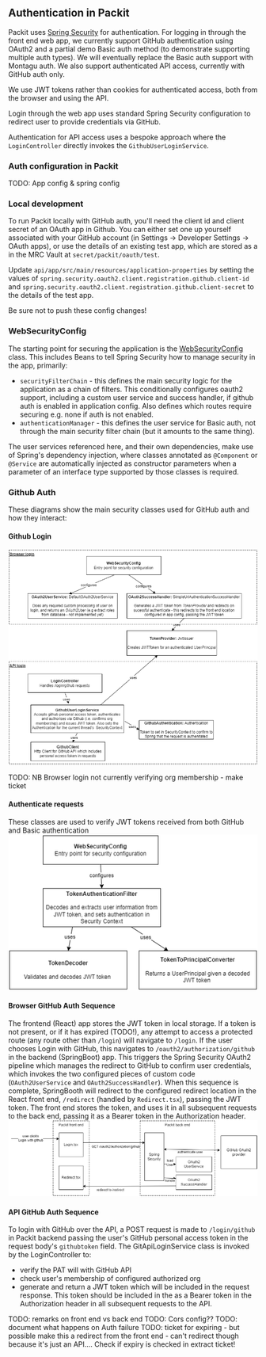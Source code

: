 ## Authentication in Packit

Packit uses [Spring Security](https://spring.io/projects/spring-security) for authentication. For logging in through the front end web app, we currently 
support GitHub authentication using OAuth2 and a partial demo Basic auth method (to demonstrate supporting multiple auth types). We
will eventually replace the Basic auth support with Montagu auth. We also support authenticated API access, currently
with GitHub auth only. 

We use JWT tokens rather than cookies for authenticated access, both from the browser and using the API. 

Login through the web app uses standard Spring Security configuration to redirect user to provide credentials via
GitHub.

Authentication for API access uses a bespoke approach where the `LoginController` directly invokes the
`GithubUserLoginService`.

### Auth configuration in Packit
TODO: App config & spring config


### Local development 

To run Packit locally with GitHub auth, you'll need the client id and client secret of an OAuth app in Github. 
You can either set one up yourself associated with your GitHub account (in Settings -> Developer Settings -> OAuth 
apps), or use the details of an existing test app, which are stored as a in the MRC Vault at
`secret/packit/oauth/test`.

Update `api/app/src/main/resources/application-properties` by setting the values of
`spring.security.oauth2.client.registration.github.client-id` and 
`spring.security.oauth2.client.registration.github.client-secret` to the details of the test app. 

Be sure not to push these config changes!


### WebSecurityConfig

The starting point for securing the application is the 
[WebSecurityConfig](https://github.com/mrc-ide/packit/blob/main/api/app/src/main/kotlin/packit/security/WebSecurityConfig.kt)
class. This includes Beans to tell Spring Security how to manage security in the app, primarily:
- `securityFilterChain` - this defines the main security logic for the application as a chain of filters. This 
conditionally configures oauth2 support, including a custom user service and success handler, if github auth is enabled
in application config. Also defines which routes require securing e.g. none if auth is not enabled.
- `authenticationManager` - this defines the user service for Basic auth, not through the main security 
filter chain (but it amounts to the same thing).

The user services referenced here, and their own dependencies, make use of Spring's dependency injection, where
classes annotated as `@Component` or `@Service` are automatically injected as constructor parameters when a parameter
of an interface type supported by those classes is required.

### Github Auth

These diagrams show the main security classes used for GitHub auth and how they interact:

#### Github Login
![image](Packit%20Github%20login.drawio.png)


TODO: NB Browser login not currently verifying org membership - make ticket

#### Authenticate requests 

These classes are used to verify JWT tokens received from both GitHub and Basic authentication
![image](Packit%20JWT%20authenticate.drawio.png)

#### Browser GitHub Auth Sequence
 
The frontend (React) app stores the JWT token in local storage. If a token is not present, or if it has expired (TODO!),
any attempt to access a protected route (any route other than `/login`) will navigate to `/login`. If the user chooses
Login with GitHub, this navigates to `/oauth2/authorization/github` in the backend (SpringBoot) app. This triggers
the Spring Security OAuth2 pipeline which manages the redirect to GitHub to confirm user credentials, which invokes
the two configured pieces of custom code (`OAuth2UserService` and `OAuth2SuccessHandler`). When this sequence is complete,
SpringBooth will redirect to the configured redirect location in the React front end, `/redirect` (handled by
`Redirect.tsx`), passing the JWT token. The front end stores the token, and uses it in all subsequent requests to the 
back end, passing it as a Bearer token in the Authorization header. 
![image](Packit%20browser%20login.drawio.png)


#### API GitHub Auth Sequence

To login with GitHub over the API, a POST request is made to `/login/github` in Packit backend passing the user's GitHub
personal access token in the request body's `githubtoken` field. 
The GitApiLoginService class is invoked by the LoginController to:
- verify the PAT will with GitHub API
- check user's membership of configured authorized org
- generate and return a JWT token which will be included in the request response. This token should be included in the 
as a Bearer token in the Authorization header in all subsequent requests to the API. 

TODO: remarks on front end vs back end
TODO: Cors config??
TODO: document what happens on Auth failure
TODO: ticket for expiring - but possible make this a redirect from the front end - can't redirect though because it's
just an API.... Check if expiry is checked in extract ticket!



